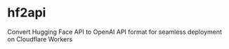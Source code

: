 # hf2api
Convert Hugging Face API to OpenAI API format for seamless deployment on Cloudflare Workers
